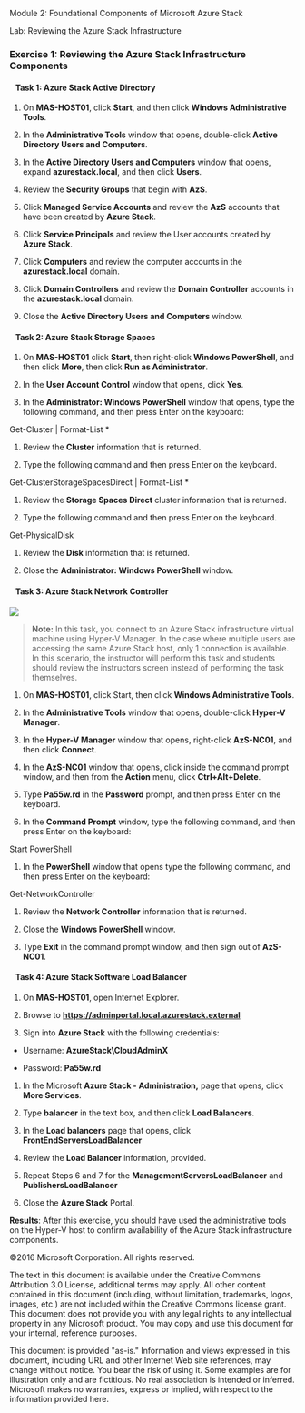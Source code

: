 Module 2: Foundational Components of Microsoft Azure Stack

Lab: Reviewing the Azure Stack Infrastructure

### Exercise 1: Reviewing the Azure Stack Infrastructure Components

####   Task 1: Azure Stack Active Directory

1.  On **MAS-HOST01**, click **Start**, and then click **Windows Administrative
    Tools**.

2.  In the **Administrative Tools** window that opens, double-click **Active
    Directory Users and Computers**.

3.  In the **Active Directory Users and Computers** window that opens, expand
    **azurestack.local**, and then click **Users**.

4.  Review the **Security Groups** that begin with **AzS**.

5.  Click **Managed Service Accounts** and review the **AzS** accounts that have
    been created by **Azure Stack**.

6.  Click **Service Principals** and review the User accounts created by **Azure
    Stack**.

7.  Click **Computers** and review the computer accounts in the
    **azurestack.local** domain.

8.  Click **Domain Controllers** and review the **Domain Controller** accounts
    in the **azurestack.local** domain.

9.  Close the **Active Directory Users and Computers** window.

####   Task 2: Azure Stack Storage Spaces

1.  On **MAS-HOST01** click **Start**, then right-click **Windows PowerShell**,
    and then click **More**, then click **Run as Administrator**.

2.  In the **User Account Control** window that opens, click **Yes**.

3.  In the **Administrator: Windows PowerShell** window that opens, type the
    following command, and then press Enter on the keyboard:

Get-Cluster \| Format-List \*

1.  Review the **Cluster** information that is returned.

2.  Type the following command and then press Enter on the keyboard.

Get-ClusterStorageSpacesDirect \| Format-List \*

1.  Review the **Storage Spaces Direct** cluster information that is returned.

2.  Type the following command and then press Enter on the keyboard.

Get-PhysicalDisk

1.  Review the **Disk** information that is returned.

2.  Close the **Administrator: Windows PowerShell** window.

####   Task 3: Azure Stack Network Controller

![](media/e00b1dc6a9a7da4cfda0bff1ec0c3de8.png)

>   **Note:** In this task, you connect to an Azure Stack infrastructure virtual
>   machine using Hyper-V Manager. In the case where multiple users are
>   accessing the same Azure Stack host, only 1 connection is available. In this
>   scenario, the instructor will perform this task and students should review
>   the instructors screen instead of performing the task themselves.

1.  On **MAS-HOST01**, click Start, then click **Windows Administrative Tools**.

2.  In the **Administrative Tools** window that opens, double-click **Hyper-V
    Manager**.

3.  In the **Hyper-V Manager** window that opens, right-click **AzS-NC01**, and
    then click **Connect**.

4.  In the **AzS-NC01** window that opens, click inside the command prompt
    window, and then from the **Action** menu, click **Ctrl+Alt+Delete**.

5.  Type **Pa55w.rd** in the **Password** prompt, and then press Enter on the
    keyboard.

6.  In the **Command Prompt** window, type the following command, and then press
    Enter on the keyboard:

Start PowerShell

1.  In the **PowerShell** window that opens type the following command, and then
    press Enter on the keyboard:

Get-NetworkController

1.  Review the **Network Controller** information that is returned.

2.  Close the **Windows PowerShell** window.

3.  Type **Exit** in the command prompt window, and then sign out of
    **AzS-NC01**.

####   Task 4: Azure Stack Software Load Balancer

1.  On **MAS-HOST01**, open Internet Explorer.

2.  Browse to **https://adminportal.local.azurestack.external**

3.  Sign into **Azure Stack** with the following credentials:

-   Username: **AzureStack\\CloudAdminX**

-   Password: **Pa55w.rd**

1.  In the Microsoft **Azure Stack - Administration,** page that opens, click
    **More Services**.

2.  Type **balancer** in the text box, and then click **Load Balancers**.

3.  In the **Load balancers** page that opens, click
    **FrontEndServersLoadBalancer**

4.  Review the **Load Balancer** information, provided.

5.  Repeat Steps 6 and 7 for the **ManagementServersLoadBalancer** and
    **PublishersLoadBalancer**

6.  Close the **Azure Stack** Portal.

**Results**: After this exercise, you should have used the administrative tools
on the Hyper-V host to confirm availability of the Azure Stack infrastructure
components.

©2016 Microsoft Corporation. All rights reserved.

The text in this document is available under the Creative Commons Attribution
3.0 License, additional terms may apply. All other content contained in this
document (including, without limitation, trademarks, logos, images, etc.) are
not included within the Creative Commons license grant. This document does not
provide you with any legal rights to any intellectual property in any Microsoft
product. You may copy and use this document for your internal, reference
purposes.

This document is provided "as-is." Information and views expressed in this
document, including URL and other Internet Web site references, may change
without notice. You bear the risk of using it. Some examples are for
illustration only and are fictitious. No real association is intended or
inferred. Microsoft makes no warranties, express or implied, with respect to the
information provided here.
